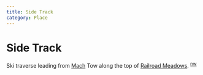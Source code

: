 ```yaml
---
title: Side Track
category: Place
---
```

# Side Track
Ski traverse leading from [Mach](Mach) Tow along the top of [Railroad Meadows](/Run/Railroad-Meadows). <sup>[nw][]</sup>


[nw]: Names-Walt "Meany Names by Walter Little, 1984"
